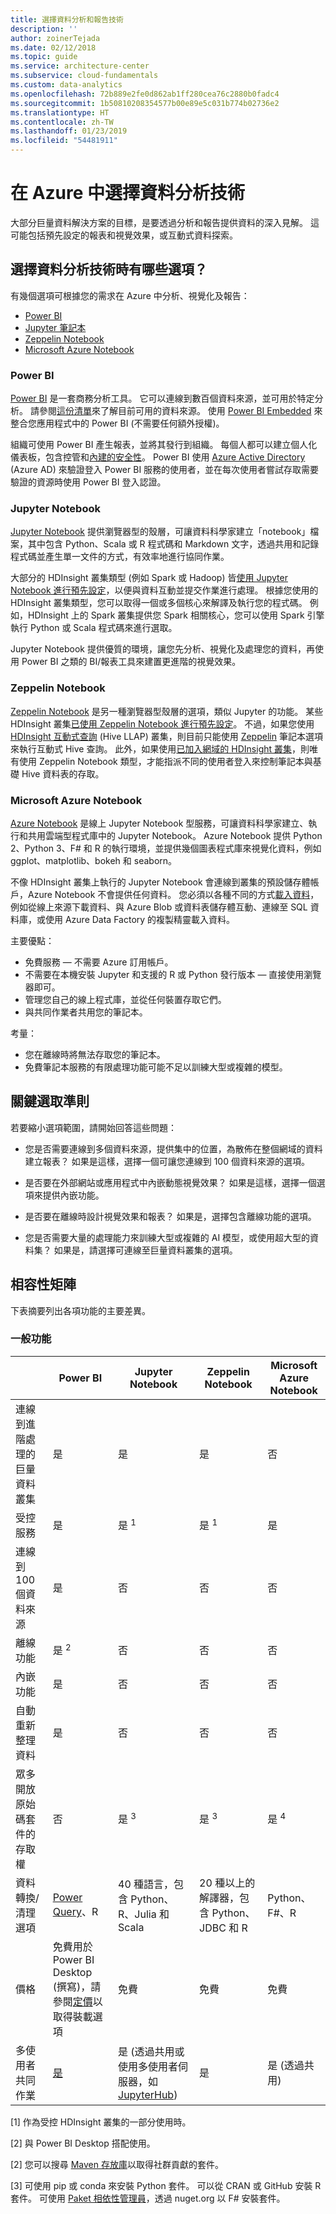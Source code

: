 ```yaml
---
title: 選擇資料分析和報告技術
description: ''
author: zoinerTejada
ms.date: 02/12/2018
ms.topic: guide
ms.service: architecture-center
ms.subservice: cloud-fundamentals
ms.custom: data-analytics
ms.openlocfilehash: 72b889e2fe0d862ab1ff280cea76c2880b0fadc4
ms.sourcegitcommit: 1b50810208354577b00e89e5c031b774b02736e2
ms.translationtype: HT
ms.contentlocale: zh-TW
ms.lasthandoff: 01/23/2019
ms.locfileid: "54481911"
---
```

# <a name="choosing-a-data-analytics-technology-in-azure"></a>在 Azure 中選擇資料分析技術

大部分巨量資料解決方案的目標，是要透過分析和報告提供資料的深入見解。 這可能包括預先設定的報表和視覺效果，或互動式資料探索。

<!-- markdownlint-disable MD026 -->

## <a name="what-are-your-options-when-choosing-a-data-analytics-technology"></a>選擇資料分析技術時有哪些選項？

<!-- markdownlint-disable MD026 -->

有幾個選項可根據您的需求在 Azure 中分析、視覺化及報告：

- [Power BI](/power-bi/)
- [Jupyter 筆記本](https://jupyter.readthedocs.io/en/latest/index.html)
- [Zeppelin Notebook](https://zeppelin.apache.org/)
- [Microsoft Azure Notebook](https://notebooks.azure.com/)

### <a name="power-bi"></a>Power BI

[Power BI](/power-bi/) 是一套商務分析工具。 它可以連線到數百個資料來源，並可用於特定分析。 請參閱[這份清單](/power-bi/desktop-data-sources)來了解目前可用的資料來源。 使用 [Power BI Embedded](https://azure.microsoft.com/services/power-bi-embedded/) 來整合您應用程式中的 Power BI (不需要任何額外授權)。

組織可使用 Power BI 產生報表，並將其發行到組織。 每個人都可以建立個人化儀表板，包含控管和[內建的安全性](/power-bi/service-admin-power-bi-security)。 Power BI 使用 [Azure Active Directory](/azure/active-directory/) (Azure AD) 來驗證登入 Power BI 服務的使用者，並在每次使用者嘗試存取需要驗證的資源時使用 Power BI 登入認證。

### <a name="jupyter-notebooks"></a>Jupyter Notebook

[Jupyter Notebook](https://jupyter.readthedocs.io/en/latest/index.html) 提供瀏覽器型的殼層，可讓資料科學家建立「notebook」檔案，其中包含 Python、Scala 或 R 程式碼和 Markdown 文字，透過共用和記錄程式碼並產生單一文件的方式，有效率地進行協同作業。

大部分的 HDInsight 叢集類型 (例如 Spark 或 Hadoop) 皆[使用 Jupyter Notebook 進行預先設定](/azure/hdinsight/spark/apache-spark-jupyter-notebook-kernels)，以便與資料互動並提交作業進行處理。 根據您使用的 HDInsight 叢集類型，您可以取得一個或多個核心來解譯及執行您的程式碼。 例如，HDInsight 上的 Spark 叢集提供您 Spark 相關核心，您可以使用 Spark 引擎執行 Python 或 Scala 程式碼來進行選取。

Jupyter Notebook 提供優質的環境，讓您先分析、視覺化及處理您的資料，再使用 Power BI 之類的 BI/報表工具來建置更進階的視覺效果。

### <a name="zeppelin-notebooks"></a>Zeppelin Notebook

[Zeppelin Notebook](https://zeppelin.apache.org/) 是另一種瀏覽器型殼層的選項，類似 Jupyter 的功能。 某些 HDInsight 叢集[已使用 Zeppelin Notebook 進行預先設定](/azure/hdinsight/spark/apache-spark-zeppelin-notebook)。 不過，如果您使用 [HDInsight 互動式查詢](/azure/hdinsight/interactive-query/apache-interactive-query-get-started) (Hive LLAP) 叢集，則目前只能使用 [Zeppelin](/azure/hdinsight/hdinsight-connect-hive-zeppelin) 筆記本選項來執行互動式 Hive 查詢。 此外，如果使用[已加入網域的 HDInsight 叢集](/azure/hdinsight/domain-joined/apache-domain-joined-introduction)，則唯有使用 Zeppelin Notebook 類型，才能指派不同的使用者登入來控制筆記本與基礎 Hive 資料表的存取。

### <a name="microsoft-azure-notebooks"></a>Microsoft Azure Notebook

[Azure Notebook](https://notebooks.azure.com/) 是線上 Jupyter Notebook 型服務，可讓資料科學家建立、執行和共用雲端型程式庫中的 Jupyter Notebook。 Azure Notebook 提供 Python 2、Python 3、F# 和 R 的執行環境，並提供幾個圖表程式庫來視覺化資料，例如 ggplot、matplotlib、bokeh 和 seaborn。

不像 HDInsight 叢集上執行的 Jupyter Notebook 會連線到叢集的預設儲存體帳戶，Azure Notebook 不會提供任何資料。 您必須以各種不同的方式[載入資料](https://notebooks.azure.com/Microsoft/libraries/samples/html/Getting%20to%20your%20Data%20in%20Azure%20Notebooks.ipynb)，例如從線上來源下載資料、與 Azure Blob 或資料表儲存體互動、連線至 SQL 資料庫，或使用 Azure Data Factory 的複製精靈載入資料。

主要優點：

- 免費服務 &mdash; 不需要 Azure 訂用帳戶。
- 不需要在本機安裝 Jupyter 和支援的 R 或 Python 發行版本 &mdash; 直接使用瀏覽器即可。
- 管理您自己的線上程式庫，並從任何裝置存取它們。
- 與共同作業者共用您的筆記本。

考量：

- 您在離線時將無法存取您的筆記本。
- 免費筆記本服務的有限處理功能可能不足以訓練大型或複雜的模型。

## <a name="key-selection-criteria"></a>關鍵選取準則

若要縮小選項範圍，請開始回答這些問題：

- 您是否需要連線到多個資料來源，提供集中的位置，為散佈在整個網域的資料建立報表？ 如果是這樣，選擇一個可讓您連線到 100 個資料來源的選項。

- 是否要在外部網站或應用程式中內嵌動態視覺效果？ 如果是這樣，選擇一個選項來提供內嵌功能。

- 是否要在離線時設計視覺效果和報表？ 如果是，選擇包含離線功能的選項。

- 您是否需要大量的處理能力來訓練大型或複雜的 AI 模型，或使用超大型的資料集？ 如果是，請選擇可連線至巨量資料叢集的選項。

## <a name="capability-matrix"></a>相容性矩陣

下表摘要列出各項功能的主要差異。

### <a name="general-capabilities"></a>一般功能

<!-- markdownlint-disable MD033 -->

| | Power BI | Jupyter Notebook | Zeppelin Notebook | Microsoft Azure Notebook |
| --- | --- | --- | --- | --- |
| 連線到進階處理的巨量資料叢集 | 是 | 是 | 是 | 否 |
| 受控服務 | 是 | 是 <sup>1</sup> | 是 <sup>1</sup> | 是 |
| 連線到 100 個資料來源 | 是 | 否 | 否 | 否 |
| 離線功能 | 是 <sup>2</sup> | 否 | 否 | 否 |
| 內嵌功能 | 是 | 否 | 否 | 否 |
| 自動重新整理資料 | 是 | 否 | 否 | 否 |
| 眾多開放原始碼套件的存取權 | 否 | 是 <sup>3</sup> | 是 <sup>3</sup> | 是 <sup>4</sup> |
| 資料轉換/清理選項 | [Power Query](https://powerbi.microsoft.com/blog/getting-started-with-power-query-part-i/)、R | 40 種語言，包含 Python、R、Julia 和 Scala | 20 種以上的解譯器，包含 Python、JDBC 和 R | Python、F#、R |
| 價格 | 免費用於 Power BI Desktop (撰寫)，請參閱[定價](https://powerbi.microsoft.com/pricing/)以取得裝載選項 | 免費 | 免費 | 免費 |
| 多使用者共同作業 | [是](/power-bi/service-how-to-collaborate-distribute-dashboards-reports) | 是 (透過共用或使用多使用者伺服器，如 [JupyterHub](https://github.com/jupyterhub/jupyterhub)) | 是 | 是 (透過共用) |

<!-- markdownlint-enable MD033 -->

[1] 作為受控 HDInsight 叢集的一部分使用時。

[2] 與 Power BI Desktop 搭配使用。

[2] 您可以搜尋 [Maven 存放庫](https://search.maven.org/)以取得社群貢獻的套件。

[3] 可使用 pip 或 conda 來安裝 Python 套件。 可以從 CRAN 或 GitHub 安裝 R 套件。 可使用 [Paket 相依性管理員](https://fsprojects.github.io/Paket/)，透過 nuget.org 以 F# 安裝套件。
